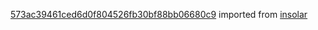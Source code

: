 [573ac39461ced6d0f804526fb30bf88bb06680c9](https://github.com/insolar/insolar/commit/573ac39461ced6d0f804526fb30bf88bb06680c9) imported from [insolar](https://github.com/insolar/insolar)
